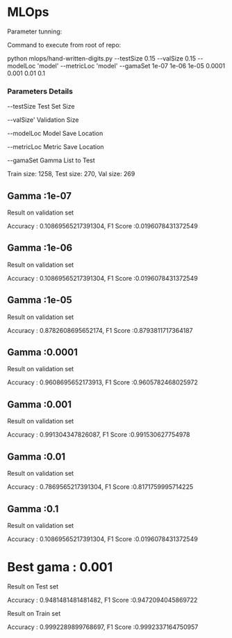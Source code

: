 # MLOps
Parameter tunning:

Command to execute from root of repo: 

python mlops/hand-written-digits.py --testSize 0.15 --valSize 0.15 --modelLoc 'model' --metricLoc 'model' --gamaSet 1e-07 1e-06 1e-05 0.0001 0.001 0.01 0.1

### Parameters Details

--testSize      Test Set Size

--valSize'      Validation Size

--modelLoc      Model Save Location

--metricLoc     Metric Save Location

--gamaSet       Gamma List to Test

Train size: 1258, Test size: 270, Val size: 269

## Gamma :1e-07
Result on validation set

Accuracy : 0.10869565217391304, F1 Score :0.0196078431372549

## Gamma :1e-06
Result on validation set

Accuracy : 0.10869565217391304, F1 Score :0.0196078431372549

## Gamma :1e-05
Result on validation set

Accuracy : 0.8782608695652174, F1 Score :0.8793811717364187

## Gamma :0.0001
Result on validation set

Accuracy : 0.9608695652173913, F1 Score :0.9605782468025972

## Gamma :0.001
Result on validation set

Accuracy : 0.991304347826087, F1 Score :0.991530627754978

## Gamma :0.01
Result on validation set

Accuracy : 0.7869565217391304, F1 Score :0.8171759995714225

## Gamma :0.1
Result on validation set

Accuracy : 0.10869565217391304, F1 Score :0.0196078431372549

# Best gama : 0.001

Result on Test set

Accuracy : 0.9481481481481482, F1 Score :0.9472094045869722

Result on Train set

Accuracy : 0.9992289899768697, F1 Score :0.9992337164750957